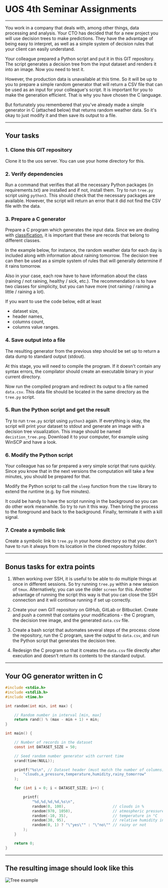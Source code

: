 # UOS 4th Seminar Assignments

-----

You work in a company that deals with, among other things, data processing and analysis. Your CTO has decided that for a new project you will use decision trees to make predictions. They have the advantage of being easy to interpret, as well as a simple system of decision rules that your client can easily understand.

Your colleague prepared a Python script and put it in this GIT repository. The script generates a decision tree from the input dataset and renders it into an image. Now you need to test it.

However, the production data is unavailable at this time. So it will be up to you to prepare a simple random generator that will return a CSV file that can be used as an input for your colleague's script. It is important for you to make the generation efficient. That is why you have chosen the C language. 

But fortunately you remembered that you've already made a simple generator in C (attached below) that returns random weather data. So it's okay to just modify it and then save its output to a file.

-----

## Your tasks

### 1. Clone this GIT repository

Clone it to the uos server. You can use your home directory for this.

### 2. Verify dependencies

Run a command that verifies that all the necessary Python packages (in requirements.txt) are installed and if not, install them. Try to run `tree.py` script using `python3`. This should check that the necessary packages are available. However, the script will return an error that it did not find the CSV file with the data.

### 3. Prepare a C generator

Prepare a C program which generates the input data. Since we are dealing with [classification](https://www.simplilearn.com/tutorials/machine-learning-tutorial/classification-in-machine-learning#what_is_classification), it is important that these are records that belong to different classes.

In the example below, for instance, the random weather data for each day is included along with information about raining tomorrow. The decision tree can then be used as a simple system of rules that will generally determine if it rains tomorrow.

Also in your case, each row have to have information about the class (raining / not raining, healthy / sick, etc.). The recommendation is to have two classes for simplicity, but you can have more (not raining / raining a little / raining a lot).

If you want to use the code below, edit at least

- dataset size,
- header names,
- columns count,
- columns value ranges.

### 4. Save output into a file

The resulting generator from the previous step should be set up to return a data dump to standard output (stdout). 

At this stage, you will need to compile the program. If it doesn't contain any syntax errors, the compilator should create an executable binary in your current directory.

Now run the compiled program and redirect its output to a file named `data.csv`. This data file should be located in the same directory as the `tree.py` script.

### 5. Run the Python script and get the result

Try to run `tree.py` script using `python3` again. If everything is okay, the script will print your dataset to stdout and generate an image with a decision tree visualization. This image should be named `decistion_tree.png`. Download it to your computer, for example using WinSCP and have a look.

### 6. Modify the Python script

Your colleague has so far prepared a very simple script that runs quickly. Since you know that in the next versions the computation will take a few minutes, you should be prepared for that.

Modify the Python script to call the `sleep` function from the `time` library to extend the runtime (e.g. by five minutes).

It could be handy to have the script running in the background so you can do other work meanwhile. So try to run it this way. Then bring the process to the foreground and back to the background. Finally, terminate it with a kill signal.

### 7. Create a symbolic link

Create a symbolic link to `tree.py` in your home directory so that you don't have to run it always from its location in the cloned repository folder.

-----

## Bonus tasks for extra points

1. When working over SSH, it is useful to be able to do multiple things at once in different sessions. So try running `tree.py` within a new session of `tmux`. Alternatively, you can use the older `screen` for this. Another advantage of running the script this way is that you can close the SSH connection and it will continue running if set up correctly.

2. Create your own GIT repository on GitHub, GitLab or Bitbucket. Create and push a commit that contains your modifications - the C program, the decision tree image, and the generated `data.csv` file.

3. Create a bash script that automates several steps of the process: clone the repository, run the C program, save the output to `data.csv`, and run the Python script that generates the decision tree.

4. Redesign the C program so that it creates the `data.csv` file directly after execution and doesn't return its contents to the standard output.

-----

## Your OG generator written in C

```c
#include <stdio.h>
#include <stdlib.h>
#include <time.h>

int random(int min, int max) {

    // Random number in interval [min, max]
    return rand() % (max - min + 1) + min;
}

int main() {

    // Number of records in the dataset
    const int DATASET_SIZE = 50;

    // Seed random number generator with current time
    srand(time(NULL));

    printf("%s\n", // Dataset header (must match the number of columns)
        "clouds,a_pressure,temperature,humidity,rainy_tomorrow"
    );

    for (int i = 0; i < DATASET_SIZE; i++) {

        printf(
            "%d,%d,%d,%d,%s\n",
            random(0, 100),                     // clouds in %
            random(970, 1050),                  // atmospheric pressure in hPa 
            random(-10, 35),                    // temperature in °C
            random(30, 95),                     // relative humidity in %
            random(0, 1) ? "\"yes\"" : "\"no\"" // rainy or not
        );
    }

    return 0;
}
```

-----

## The resulting image should look like this

![Tree example](https://gitlab.com/pesout/uos-tree/-/raw/main/decistion_tree_example.png)
